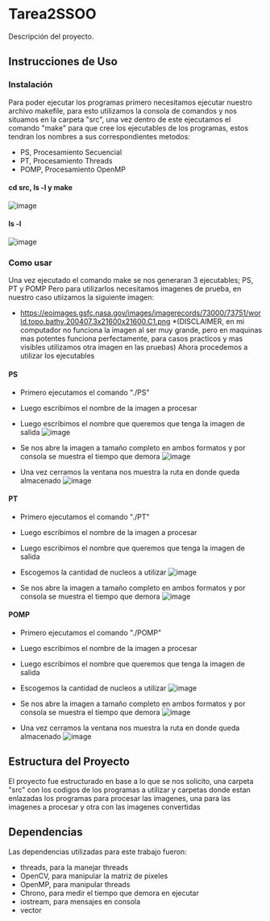 # Tarea2SSOO

Descripción del proyecto.

## Instrucciones de Uso

### Instalación

Para poder ejecutar los programas primero necesitamos ejecutar nuestro archivo makefile, para esto utilizamos la consola de comandos y nos situamos en la carpeta "src", una vez dentro de este ejecutamos el comando "make" para que cree los ejecutables de los programas, estos tendran los nombres a sus correspondientes metodos:
* PS, Procesamiento Secuencial
* PT, Procesamiento Threads
* POMP, Procesamiento OpenMP

#### cd src, ls -l y make
![image](https://github.com/nic-madrid/Tarea2SSOO/assets/142953854/7af4220d-fb29-455f-902a-8381c6878685)

#### ls -l
![image](https://github.com/nic-madrid/Tarea2SSOO/assets/142953854/788afe1f-d2ff-4ac3-9672-9a291e0294cb)


### Como usar

Una vez ejecutado el comando make se nos generaran 3 ejecutables; PS, PT y POMP
Pero para utilizarlos necesitamos imagenes de prueba, en nuestro caso utiizamos la siguiente imagen: 
* https://eoimages.gsfc.nasa.gov/images/imagerecords/73000/73751/world.topo.bathy.200407.3x21600x21600.C1.png
*(DISCLAIMER, en mi computador no funciona la imagen al ser muy grande, pero en maquinas mas potentes funciona perfectamente, para casos practicos y mas visibles utilizamos otra imagen en las pruebas)
Ahora procedemos a utilizar los ejecutables

#### PS
* Primero ejecutamos el comando "./PS"
* Luego escribimos el nombre de la imagen a procesar
* Luego escribimos el nombre que queremos que tenga la imagen de salida
![image](https://github.com/nic-madrid/Tarea2SSOO/assets/142953854/0b3a4373-9e67-4b0c-8d56-51eab7222eea)

* Se nos abre la imagen a tamaño completo en ambos formatos y por consola se muestra el tiempo que demora
![image](https://github.com/nic-madrid/Tarea2SSOO/assets/142953854/692f9376-8976-433d-8fe0-51623cbbcf80)

  
* Una vez cerramos la ventana nos muestra la ruta en donde queda almacenado
![image](https://github.com/nic-madrid/Tarea2SSOO/assets/142953854/34217dc2-4e47-4702-8043-2f4488fdbdf4)


#### PT
* Primero ejecutamos el comando "./PT"
* Luego escribimos el nombre de la imagen a procesar
* Luego escribimos el nombre que queremos que tenga la imagen de salida
* Escogemos la cantidad de nucleos a utilizar
![image](https://github.com/nic-madrid/Tarea2SSOO/assets/142953854/150937bd-9215-45f6-a373-5981de05cc2a)

* Se nos abre la imagen a tamaño completo en ambos formatos y por consola se muestra el tiempo que demora
![image](https://github.com/nic-madrid/Tarea2SSOO/assets/142953854/f92ddd7a-a08c-4267-b30c-451b9790e24a)


#### POMP
* Primero ejecutamos el comando "./POMP"
* Luego escribimos el nombre de la imagen a procesar
* Luego escribimos el nombre que queremos que tenga la imagen de salida
* Escogemos la cantidad de nucleos a utilizar
![image](https://github.com/nic-madrid/Tarea2SSOO/assets/142953854/30163524-0f3b-4bba-96c0-44ca1da98c0f)

* Se nos abre la imagen a tamaño completo en ambos formatos y por consola se muestra el tiempo que demora
![image](https://github.com/nic-madrid/Tarea2SSOO/assets/142953854/52292a60-1fa7-4aaf-9297-ce246293d4fd)

* Una vez cerramos la ventana nos muestra la ruta en donde queda almacenado
![image](https://github.com/nic-madrid/Tarea2SSOO/assets/142953854/180fdff2-e46a-4d99-b54e-044d3c6a708b)




## Estructura del Proyecto

El proyecto fue estructurado en base a lo que se nos solicito, una carpeta "src" con los codigos de los programas a utilizar y carpetas donde estan enlazadas los programas para procesar las imagenes, una para las imagenes a procesar y otra con las imagenes convertidas

## Dependencias

Las dependencias utilizadas para este trabajo fueron:
* threads, para la manejar threads
* OpenCV, para manipular la matriz de pixeles
* OpenMP, para manipular threads
* Chrono, para medir el tiempo que demora en ejecutar
* iostream, para mensajes en consola
* vector
